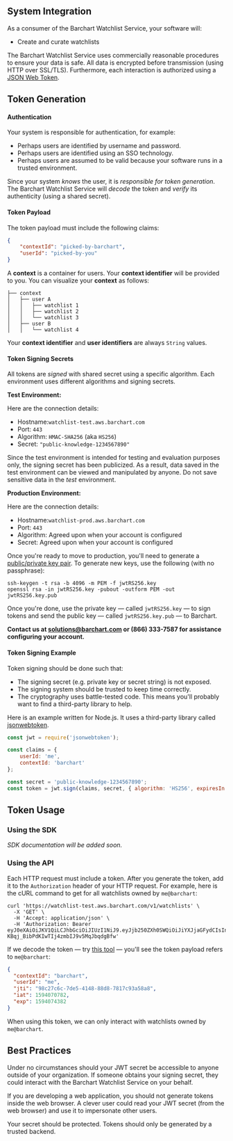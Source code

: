 ## System Integration

As a consumer of the Barchart Watchlist Service, your software will:

* Create and curate watchlists

The Barchart Watchlist Service uses commercially reasonable procedures to ensure your data is safe. All data is encrypted before transmission (using HTTP over SSL/TLS). Furthermore, each interaction is authorized using a [JSON Web Token](https://en.wikipedia.org/wiki/JSON_Web_Token).

## Token Generation

#### Authentication

Your system is responsible for authentication, for example:

* Perhaps users are identified by username and password.
* Perhaps users are identified using an SSO technology.
* Perhaps users are assumed to be valid because your software runs in a trusted environment.

Since your system _knows_ the user, it is _responsible for token generation_. The Barchart Watchlist Service will _decode_ the token and _verify_ its authenticity (using a shared secret).

#### Token Payload

The token payload must include the following claims:

```json
{
	"contextId": "picked-by-barchart",
	"userId": "picked-by-you"
}
```

A **context** is a container for users. Your **context identifier** will be provided to you. You can visualize your **context** as follows:

```text
├── context
│   ├── user A
│   │   ├── watchlist 1
│   │   ├── watchlist 2
│   │   └── watchlist 3
│   ├── user B
│   │   └── watchlist 4
```

Your **context identifier** and **user identifiers** are always ```String``` values.

#### Token Signing Secrets

All tokens are _signed_ with shared secret using a specific algorithm. Each environment uses different algorithms and signing secrets.

**Test Environment:**

Here are the connection details:

* Hostname:```watchlist-test.aws.barchart.com```
* Port: ```443```
* Algorithm: ```HMAC-SHA256``` (aka ```HS256```)
* Secret: ```"public-knowledge-1234567890"```

Since the test environment is intended for testing and evaluation purposes only, the signing secret has been publicized. As a result, data saved in the test environment can be viewed and manipulated by anyone. Do not save sensitive data in the _test_ environment.

**Production Environment:**

Here are the connection details:

* Hostname:```watchlist-prod.aws.barchart.com```
* Port: ```443```
* Algorithm: Agreed upon when your account is configured
* Secret: Agreed upon when your account is configured

Once you're ready to move to production, you'll need to generate a [public/private key pair](https://en.wikipedia.org/wiki/Public-key_cryptography). To generate new keys, use the following (with no passphrase):

```shell
ssh-keygen -t rsa -b 4096 -m PEM -f jwtRS256.key
openssl rsa -in jwtRS256.key -pubout -outform PEM -out jwtRS256.key.pub
```

Once you're done, use the private key — called ```jwtRS256.key``` — to sign tokens and send the public key — called ```jwtRS256.key.pub``` — to Barchart.

**Contact us at solutions@barchart.com or (866) 333-7587 for assistance configuring your account.**

#### Token Signing Example

Token signing should be done such that:

* The signing secret (e.g. private key or secret string) is not exposed.
* The signing system should be trusted to keep time correctly.
* The cryptography uses battle-tested code. This means you'll probably want to find a third-party library to help.

Here is an example written for Node.js. It uses a third-party library called [jsonwebtoken](https://github.com/auth0/node-jsonwebtoken#readme).

```js
const jwt = require('jsonwebtoken');

const claims = {
	userId: 'me',
	contextId: 'barchart'
};

const secret = 'public-knowledge-1234567890';
const token = jwt.sign(claims, secret, { algorithm: 'HS256', expiresIn: '2 days' });
```

## Token Usage

### Using the SDK

_SDK documentation will be added soon._

### Using the API

Each HTTP request must include a token. After you generate the token, add it to the ```Authorization``` header of your HTTP request. For example, here is the cURL command to get for all watchlists owned by ```me@barchart```:

```shell
curl 'https://watchlist-test.aws.barchart.com/v1/watchlists' \
  -X 'GET' \
  -H 'Accept: application/json' \
  -H 'Authorization: Bearer eyJ0eXAiOiJKV1QiLCJhbGciOiJIUzI1NiJ9.eyJjb250ZXh0SWQiOiJiYXJjaGFydCIsInVzZXJJZCI6Im1lIiwianRpIjoiOThjMjdjNmMtN2RlNS00MTQ4LTg4ZDgtNzgxN2M5M2E1OGE4IiwiaWF0IjoxNTk0MDcwNzgyLCJleHAiOjE1OTQwNzQzODJ9.Pm8O_SG-KBqj_BibPdKIwTIj4zmbIJ9v5MqJbqdgBfw'
```

If we decode the token — try [this tool](https://jwt.io/) — you'll see the token payload refers to ```me@barchart```:

```json
{
  "contextId": "barchart",
  "userId": "me",
  "jti": "98c27c6c-7de5-4148-88d8-7817c93a58a8",
  "iat": 1594070782,
  "exp": 1594074382
}
```

When using this token, we can only interact with watchlists owned by ```me@barchart```.

## Best Practices

Under no circumstances should your JWT secret be accessible to anyone outside of your organization. If someone obtains your signing secret, they could interact with the Barchart Watchlist Service on your behalf.

If you are developing a web application, you should not generate tokens inside the web browser. A clever user could read your JWT secret (from the web browser) and use it to impersonate other users.

Your secret should be protected. Tokens should only be generated by a trusted backend.

